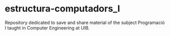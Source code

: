 # estructura-computadors_I
Repository dedicated to save and share material of the subject Programació I taught in Computer Engineering at UIB.
